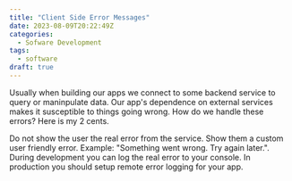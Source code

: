```yaml
---
title: "Client Side Error Messages"
date: 2023-08-09T20:22:49Z
categories:
  - Sofware Development
tags:
  - software
draft: true
---
```


Usually when building our apps we connect to some backend service to query or maninpulate data. Our app's
dependence on external services makes it susceptible to things going wrong. How do we handle these errors? Here is my 2 cents.

Do not show the user the real error from the service. Show them a custom user friendly error. Example: "Something went wrong. Try again later.". During development
you can log the real error to your console. In production you should setup remote error logging for your app. 